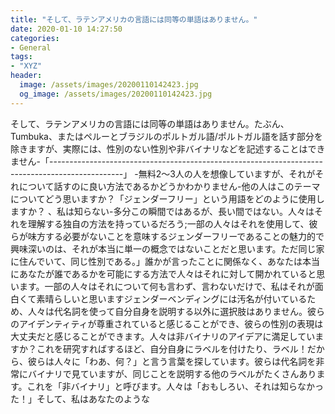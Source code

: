 ```yaml
---
title: "そして、ラテンアメリカの言語には同等の単語はありません。"
date: 2020-01-10 14:27:50
categories:
- General
tags:
- "XYZ"
header:
  image: /assets/images/20200110142423.jpg
  og_image: /assets/images/20200110142423.jpg
---
```


そして、ラテンアメリカの言語には同等の単語はありません。たぶん、Tumbuka、またはペルーとブラジルのポルトガル語/ポルトガル語を話す部分を除きますが、実際には、性別のない性別や非バイナリなどを記述することはできません-「------------------------------------------------------------------------------------------------」 -無料2〜3人の人を想像していますが、それがそれについて話すのに良い方法であるかどうかわかりません-他の人はこのテーマについてどう思いますか？「ジェンダーフリー」という用語をどのように使用しますか？ 、私は知らない-多分この瞬間ではあるが、長い間ではない。人々はそれを理解する独自の方法を持っているだろう;一部の人々はそれを使用して、彼らが味方する必要がないことを意味するジェンダーフリーであることの魅力的で興味深いのは、それが本当に単一の概念ではないことだと思います。ただ同じ家に住んでいて、同じ性別である。」誰かが言ったことに関係なく、あなたは本当にあなたが誰であるかを可能にする方法で人々はそれに対して開かれていると思います。一部の人々はそれについて何も言わず、言わないだけで、私はそれが面白くて素晴らしいと思いますジェンダーベンディングには汚名が付いているため、人々は代名詞を使って自分自身を説明する以外に選択肢はありません。彼らのアイデンティティが尊重されていると感じることができ、彼らの性別の表現は大丈夫だと感じることができます。人々は非バイナリのアイデアに満足していますか？これを研究すればするほど、自分自身にラベルを付けたり、ラベル！だから、彼らは人々に「わあ、何？」と言う言葉を探しています。彼らは代名詞を非常にバイナリで見ていますが、同じことを説明する他のラベルがたくさんあります。これを「非バイナリ」と呼びます。人々は「おもしろい、それは知らなかった！」そして、私はあなたのような

